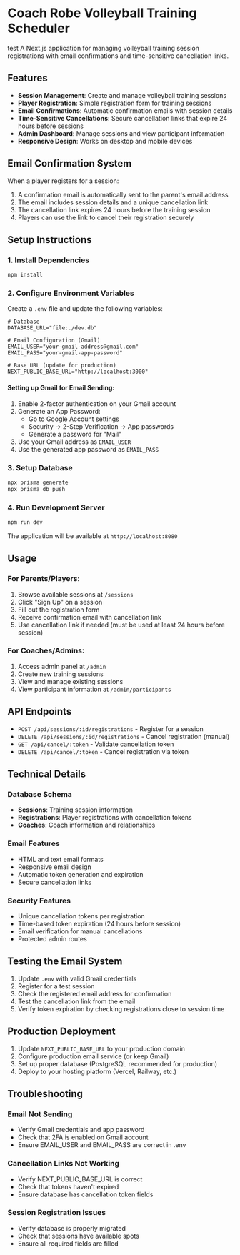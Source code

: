 # Coach Robe Volleyball Training Scheduler
test
A Next.js application for managing volleyball training session registrations with email confirmations and time-sensitive cancellation links.

## Features

- **Session Management**: Create and manage volleyball training sessions
- **Player Registration**: Simple registration form for training sessions
- **Email Confirmations**: Automatic confirmation emails with session details
- **Time-Sensitive Cancellations**: Secure cancellation links that expire 24 hours before sessions
- **Admin Dashboard**: Manage sessions and view participant information
- **Responsive Design**: Works on desktop and mobile devices

## Email Confirmation System

When a player registers for a session:
1. A confirmation email is automatically sent to the parent's email address
2. The email includes session details and a unique cancellation link
3. The cancellation link expires 24 hours before the training session
4. Players can use the link to cancel their registration securely

## Setup Instructions

### 1. Install Dependencies
```bash
npm install
```

### 2. Configure Environment Variables
Create a `.env` file and update the following variables:

```env
# Database
DATABASE_URL="file:./dev.db"

# Email Configuration (Gmail)
EMAIL_USER="your-gmail-address@gmail.com"
EMAIL_PASS="your-gmail-app-password"

# Base URL (update for production)
NEXT_PUBLIC_BASE_URL="http://localhost:3000"
```

#### Setting up Gmail for Email Sending:
1. Enable 2-factor authentication on your Gmail account
2. Generate an App Password:
   - Go to Google Account settings
   - Security → 2-Step Verification → App passwords
   - Generate a password for "Mail"
3. Use your Gmail address as `EMAIL_USER`
4. Use the generated app password as `EMAIL_PASS`

### 3. Setup Database
```bash
npx prisma generate
npx prisma db push
```

### 4. Run Development Server
```bash
npm run dev
```

The application will be available at `http://localhost:8080`

## Usage

### For Parents/Players:
1. Browse available sessions at `/sessions`
2. Click "Sign Up" on a session
3. Fill out the registration form
4. Receive confirmation email with cancellation link
5. Use cancellation link if needed (must be used at least 24 hours before session)

### For Coaches/Admins:
1. Access admin panel at `/admin`
2. Create new training sessions
3. View and manage existing sessions
4. View participant information at `/admin/participants`

## API Endpoints

- `POST /api/sessions/:id/registrations` - Register for a session
- `DELETE /api/sessions/:id/registrations` - Cancel registration (manual)
- `GET /api/cancel/:token` - Validate cancellation token
- `DELETE /api/cancel/:token` - Cancel registration via token

## Technical Details

### Database Schema
- **Sessions**: Training session information
- **Registrations**: Player registrations with cancellation tokens
- **Coaches**: Coach information and relationships

### Email Features
- HTML and text email formats
- Responsive email design
- Automatic token generation and expiration
- Secure cancellation links

### Security Features
- Unique cancellation tokens per registration
- Time-based token expiration (24 hours before session)
- Email verification for manual cancellations
- Protected admin routes

## Testing the Email System

1. Update `.env` with valid Gmail credentials
2. Register for a test session
3. Check the registered email address for confirmation
4. Test the cancellation link from the email
5. Verify token expiration by checking registrations close to session time

## Production Deployment

1. Update `NEXT_PUBLIC_BASE_URL` to your production domain
2. Configure production email service (or keep Gmail)
3. Set up proper database (PostgreSQL recommended for production)
4. Deploy to your hosting platform (Vercel, Railway, etc.)

## Troubleshooting

### Email Not Sending
- Verify Gmail credentials and app password
- Check that 2FA is enabled on Gmail account
- Ensure EMAIL_USER and EMAIL_PASS are correct in .env

### Cancellation Links Not Working
- Verify NEXT_PUBLIC_BASE_URL is correct
- Check that tokens haven't expired
- Ensure database has cancellation token fields

### Session Registration Issues
- Verify database is properly migrated
- Check that sessions have available spots
- Ensure all required fields are filled
